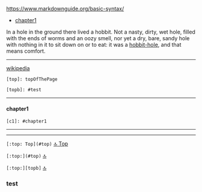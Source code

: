 
https://www.markdownguide.org/basic-syntax/

* [chapter1][c1]

In a hole in the ground there lived a hobbit. Not a nasty, dirty, wet hole, filled with the ends
of worms and an oozy smell, nor yet a dry, bare, sandy hole with nothing in it to sit down on or to
eat: it was a [hobbit-hole][1], and that means comfort.

[1]: <https://en.wikipedia.org/wiki/Hobbit#Lifestyle> "Hobbit lifestyles"

---

[wikipedia][2]

[2]: https://en.wikipedia.org

[top]: topOfThePage

`[top]: topOfThePage`

[topb]: #note

`[topb]: #test`

---

[c1]: #chapter1
#### chapter1
`[c1]: #chapter1`

---

---

`[:top: Top](#top)` [:top: Top](#top)

`[:top:](#top)` [:top:](#top)

`[:top:][topb]` [:top:][topb]

### test
